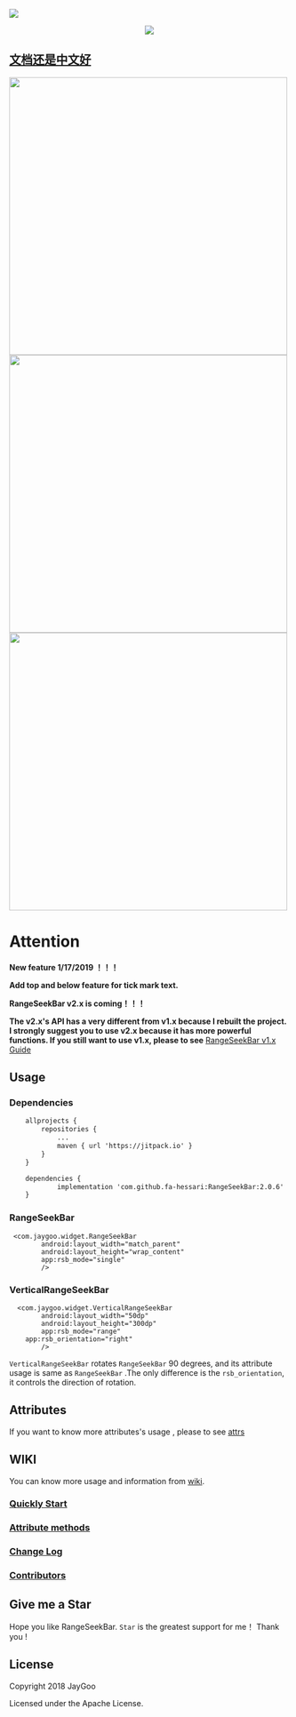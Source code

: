 [![](https://jitpack.io/v/fa-hessari/RangeSeekBar.svg)](https://jitpack.io/#fa-hessari/RangeSeekBar)

<div style="text-align: center;">
<img src="https://github.com/Jay-Goo/RangeSeekBar/blob/master/Gif/logo.png" style="margin: 0 auto;" />
</div>

## [文档还是中文好](https://github.com/Jay-Goo/RangeSeekBar/blob/master/README_ZH.md)

<div>
<img src="https://github.com/Jay-Goo/RangeSeekBar/blob/master/Gif/demo.gif" height="500px" ><img src="https://github.com/Jay-Goo/RangeSeekBar/blob/master/Gif/vertical_demo.gif" height="500px"><img src="https://github.com/Jay-Goo/RangeSeekBar/Gif/Screenshot_2019-01-17-17-44-07.jpg" height="500px">
</div>


# Attention

**New feature 1/17/2019 ！！！**

**Add top and below feature for tick mark text.**

**RangeSeekBar v2.x is coming！！！**

**The v2.x's API has a very different from v1.x because I rebuilt the project. I strongly suggest you to use v2.x because it has more powerful functions. If you still want to use v1.x, please to see** [RangeSeekBar v1.x Guide](https://github.com/Jay-Goo/RangeSeekBar/blob/master/README_RETIRED.md)

## Usage

### Dependencies

```xml
    allprojects {
		repositories {
			...
			maven { url 'https://jitpack.io' }
		}
	}

	dependencies {
	        implementation 'com.github.fa-hessari:RangeSeekBar:2.0.6'
	}

```


### RangeSeekBar
```
 <com.jaygoo.widget.RangeSeekBar
        android:layout_width="match_parent"
        android:layout_height="wrap_content"
        app:rsb_mode="single"
        />
```

### VerticalRangeSeekBar
```
  <com.jaygoo.widget.VerticalRangeSeekBar
        android:layout_width="50dp"
        android:layout_height="300dp"
        app:rsb_mode="range"
	app:rsb_orientation="right"
        />
```
`VerticalRangeSeekBar` rotates `RangeSeekBar` 90 degrees, and its attribute usage is same as `RangeSeekBar` .The only difference is  the 
`rsb_orientation`, it controls the direction of rotation.

##  Attributes
 If you want to know more attributes's usage , please to see [attrs](https://github.com/Jay-Goo/RangeSeekBar/blob/master/RangeSeekBar/src/main/res/values/attrs.xml)

## WIKI
You can know more usage and information from [wiki](https://github.com/Jay-Goo/RangeSeekBar/wiki).
### [Quickly Start](https://github.com/Jay-Goo/RangeSeekBar/wiki/FAQ)
### [Attribute methods](https://github.com/Jay-Goo/RangeSeekBar/wiki/Attribute-methods)
### [Change Log](https://github.com/Jay-Goo/RangeSeekBar/wiki/ChangeLog)
### [Contributors](https://github.com/Jay-Goo/RangeSeekBar/wiki/Contributors)

## Give me a Star
Hope you like RangeSeekBar. `Star` is the greatest support for me！ Thank you !

## License

Copyright 2018 JayGoo

Licensed under the Apache License.

